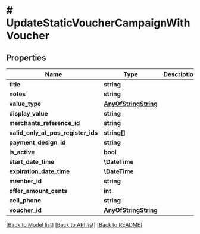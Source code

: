 # # UpdateStaticVoucherCampaignWithVoucher

## Properties

Name | Type | Description | Notes
------------ | ------------- | ------------- | -------------
**title** | **string** |  |
**notes** | **string** |  |
**value_type** | [**AnyOfStringString**](AnyOfStringString.md) |  |
**display_value** | **string** |  | [optional]
**merchants_reference_id** | **string** |  | [optional]
**valid_only_at_pos_register_ids** | **string[]** |  | [optional]
**payment_design_id** | **string** |  |
**is_active** | **bool** |  |
**start_date_time** | **\DateTime** |  |
**expiration_date_time** | **\DateTime** |  |
**member_id** | **string** |  | [optional]
**offer_amount_cents** | **int** |  |
**cell_phone** | **string** |  | [optional]
**voucher_id** | [**AnyOfStringString**](AnyOfStringString.md) |  |

[[Back to Model list]](../../README.md#models) [[Back to API list]](../../README.md#endpoints) [[Back to README]](../../README.md)
